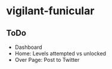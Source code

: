 # vigilant-funicular

## ToDo

- Dashboard
- Home: Levels attempted vs unlocked
- Over Page: Post to Twitter
